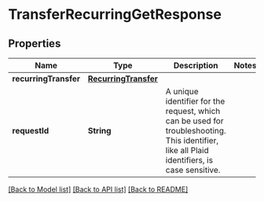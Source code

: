 # TransferRecurringGetResponse

## Properties
Name | Type | Description | Notes
------------ | ------------- | ------------- | -------------
**recurringTransfer** | [**RecurringTransfer**](RecurringTransfer.md) |  | 
**requestId** | **String** | A unique identifier for the request, which can be used for troubleshooting. This identifier, like all Plaid identifiers, is case sensitive. | 

[[Back to Model list]](../README.md#documentation-for-models) [[Back to API list]](../README.md#documentation-for-api-endpoints) [[Back to README]](../README.md)


